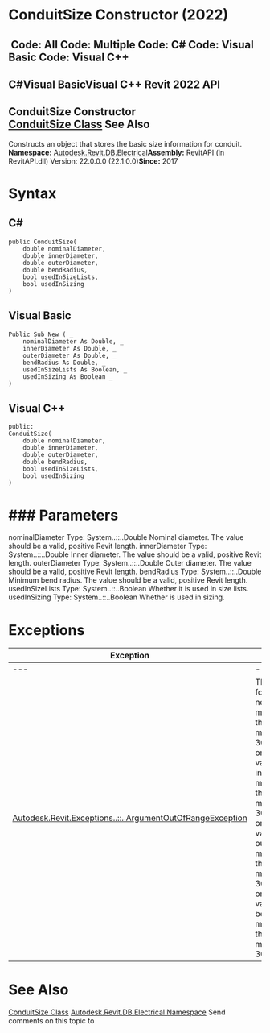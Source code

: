 # ConduitSize Constructor (2022)

﻿
 Code: All Code: Multiple Code: C# Code: Visual Basic Code: Visual C++   
---  
C#Visual BasicVisual C++
Revit 2022 API  
---  
ConduitSize Constructor   
[ConduitSize Class](4271b827-6390-ab67-036a-305101a712b5.md "ConduitSize Class") See Also  
---  
Constructs an object that stores the basic size information for conduit. 
**Namespace:** [Autodesk.Revit.DB.Electrical](212a1314-7843-2c6c-3322-363127e4059f.md "Autodesk.Revit.DB.Electrical Namespace")**Assembly:** RevitAPI (in RevitAPI.dll) Version: 22.0.0.0 (22.1.0.0)**Since:** 2017 
# Syntax
C#  
---  
```text
public ConduitSize(
	double nominalDiameter,
	double innerDiameter,
	double outerDiameter,
	double bendRadius,
	bool usedInSizeLists,
	bool usedInSizing
)
```
  
Visual Basic  
---  
```text
Public Sub New ( _
	nominalDiameter As Double, _
	innerDiameter As Double, _
	outerDiameter As Double, _
	bendRadius As Double, _
	usedInSizeLists As Boolean, _
	usedInSizing As Boolean _
)
```
  
Visual C++  
---  
```text
public:
ConduitSize(
	double nominalDiameter, 
	double innerDiameter, 
	double outerDiameter, 
	double bendRadius, 
	bool usedInSizeLists, 
	bool usedInSizing
)
```
  
# ### Parameters
nominalDiameter
    Type: System..::..Double Nominal diameter. The value should be a valid, positive Revit length. 
innerDiameter
    Type: System..::..Double Inner diameter. The value should be a valid, positive Revit length. 
outerDiameter
    Type: System..::..Double Outer diameter. The value should be a valid, positive Revit length. 
bendRadius
    Type: System..::..Double Minimum bend radius. The value should be a valid, positive Revit length. 
usedInSizeLists
    Type: System..::..Boolean Whether it is used in size lists. 
usedInSizing
    Type: System..::..Boolean Whether is used in sizing. 
# Exceptions
| Exception | Condition |
| --- | --- |
| --- | --- |
| [Autodesk.Revit.Exceptions..::..ArgumentOutOfRangeException](60f148c9-ece0-a6bb-4e12-bb4a9c8c8a24.md "ArgumentOutOfRangeException Class") | The given value for nominalDiameter must be greater than 0 and no more than 30000 feet. -or- The given value for innerDiameter must be greater than 0 and no more than 30000 feet. -or- The given value for outerDiameter must be greater than 0 and no more than 30000 feet. -or- The given value for bendRadius must be greater than 0 and no more than 30000 feet. |

# See Also
[ConduitSize Class](4271b827-6390-ab67-036a-305101a712b5.md "ConduitSize Class")
[Autodesk.Revit.DB.Electrical Namespace](212a1314-7843-2c6c-3322-363127e4059f.md "Autodesk.Revit.DB.Electrical Namespace")
Send comments on this topic to 
